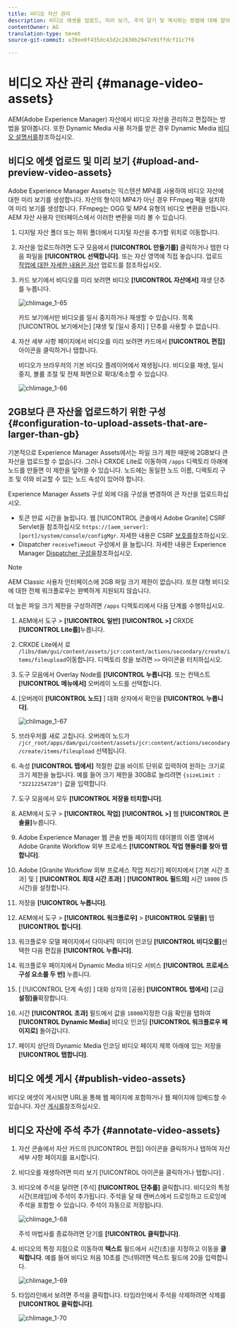 ```yaml
---
title: 비디오 자산 관리
description: 비디오 에셋을 업로드, 미리 보기, 주석 달기 및 게시하는 방법에 대해 알아봅니다.
contentOwner: AG
translation-type: tm+mt
source-git-commit: a39ee0f435dc43d2c2830b2947e91ffdcf11c7f6

---
```



# 비디오 자산 관리 {#manage-video-assets}

AEM(Adobe Experience Manager) 자산에서 비디오 자산을 관리하고 편집하는 방법을 알아봅니다. 또한 Dynamic Media 사용 허가를 받은 경우 Dynamic Media [비디오 설명서를](/help/assets/video.md)참조하십시오.

## 비디오 에셋 업로드 및 미리 보기 {#upload-and-preview-video-assets}

Adobe Experience Manager Assets는 익스텐션 MP4를 사용하여 비디오 자산에 대한 미리 보기를 생성합니다. 자산의 형식이 MP4가 아닌 경우 FFmpeg 팩을 설치하여 미리 보기를 생성합니다. FFmpeg는 OGG 및 MP4 유형의 비디오 변환을 만듭니다. AEM 자산 사용자 인터페이스에서 이러한 변환을 미리 볼 수 있습니다.

1. 디지털 자산 폴더 또는 하위 폴더에서 디지털 자산을 추가할 위치로 이동합니다.
1. 자산을 업로드하려면 도구 모음에서 **[!UICONTROL 만들기를]** 클릭하거나 탭한 다음 파일을 **[!UICONTROL 선택합니다]**. 또는 자산 영역에 직접 놓습니다. 업로드 [작업에 대한 자세한 내용은 자산](managing-assets-touch-ui.md#uploading-assets) 업로드를 참조하십시오.
1. 카드 보기에서 비디오를 미리 보려면 비디오 **[!UICONTROL 자산에서]** 재생 단추를 누릅니다.

   ![chlimage_1-65](assets/chlimage_1-201.png)

   카드 보기에서만 비디오를 일시 중지하거나 재생할 수 있습니다. 목록 [!UICONTROL 보기에서는] [재생  및 [일시 중지] ] 단추를 사용할 수 없습니다.

1. 자산 세부 사항 페이지에서 비디오를 미리 보려면 카드에서 **[!UICONTROL 편집]** 아이콘을 클릭하거나 탭합니다.

   비디오가 브라우저의 기본 비디오 플레이어에서 재생됩니다. 비디오를 재생, 일시 중지, 볼륨 조절 및 전체 화면으로 확대/축소할 수 있습니다.

   ![chlimage_1-66](assets/chlimage_1-202.png)

## 2GB보다 큰 자산을 업로드하기 위한 구성 {#configuration-to-upload-assets-that-are-larger-than-gb}

기본적으로 Experience Manager Assets에서는 파일 크기 제한 때문에 2GB보다 큰 자산을 업로드할 수 없습니다. 그러나 CRXDE Lite로 이동하여 `/apps` 디렉토리 아래에 노드를 만들면 이 제한을 덮어쓸 수 있습니다. 노드에는 동일한 노드 이름, 디렉토리 구조 및 이와 비교할 수 있는 노드 속성이 있어야 합니다.

Experience Manager Assets 구성 외에 다음 구성을 변경하여 큰 자산을 업로드하십시오.

* 토큰 만료 시간을 늘립니다. 웹 [!UICONTROL 콘솔에서 Adobe Granite] CSRF Servlet을 참조하십시오 `https://[aem_server]:[port]/system/console/configMgr`. 자세한 내용은 CSRF [보호를](/help/sites-developing/csrf-protection.md)참조하십시오.
* Dispatcher `receiveTimeout` 구성에서 을 늘립니다. 자세한 내용은 Experience Manager [Dispatcher 구성을](https://docs.adobe.com/content/help/en/experience-manager-dispatcher/using/configuring/dispatcher-configuration.html#renders-options)참조하십시오.

>[!NOTE]
>
>AEM Classic 사용자 인터페이스에 2GB 파일 크기 제한이 없습니다. 또한 대형 비디오에 대한 전체 워크플로우는 완벽하게 지원되지 않습니다.

더 높은 파일 크기 제한을 구성하려면 `/apps` 디렉토리에서 다음 단계를 수행하십시오.

1. AEM에서 도구 > **[!UICONTROL 일반]** **[!UICONTROL >]** CRXDE **[!UICONTROL Lite를]**&#x200B;누릅니다.
1. CRXDE Lite에서 로 `/libs/dam/gui/content/assets/jcr:content/actions/secondary/create/items/fileupload`이동합니다. 디렉토리 창을 보려면 `>>` 아이콘을 터치하십시오.
1. 도구 모음에서 Overlay Node를 **[!UICONTROL 누릅니다]**. 또는 컨텍스트 **[!UICONTROL 메뉴에서]** 오버레이 노드를 선택합니다.
1. [오버레이 **[!UICONTROL 노드]** ] 대화 상자에서 확인을 **[!UICONTROL 누릅니다]**.

   ![chlimage_1-67](assets/chlimage_1-203.png)

1. 브라우저를 새로 고칩니다. 오버레이 노드가 `/jcr_root/apps/dam/gui/content/assets/jcr:content/actions/secondary/create/items/fileupload` 선택됩니다.
1. 속성 **[!UICONTROL 탭에서]** 적절한 값을 바이트 단위로 입력하여 원하는 크기로 크기 제한을 늘립니다. 예를 들어 크기 제한을 30GB로 늘리려면 `{sizeLimit : "32212254720"}` 값을 입력합니다.

1. 도구 모음에서 모두 **[!UICONTROL 저장을 터치합니다]**.
1. AEM에서 도구 > **[!UICONTROL 작업]** **[!UICONTROL >]** 웹 **[!UICONTROL 콘솔을]**&#x200B;누릅니다.
1. Adobe Experience Manager 웹 콘솔 번들 페이지의 테이블의 이름 열에서 Adobe Granite Workflow 외부 프로세스 **[!UICONTROL 작업 핸들러를 찾아 탭합니다]**.
1. Adobe [Granite Workflow 외부 프로세스 작업 처리기] 페이지에서 [기본 시간 초과] 및 [ **[!UICONTROL 최대 시간 초과]** ] **[!UICONTROL 필드의]** 시간 `18000` (5시간)을 설정합니다.
1. 저장을 **[!UICONTROL 누릅니다]**.
1. AEM에서 도구 > **[!UICONTROL 워크플로우]** > **[!UICONTROL 모델을]** 탭 **[!UICONTROL 합니다]**.
1. 워크플로우 모델 페이지에서 다이내믹 미디어 인코딩 **[!UICONTROL 비디오를]**&#x200B;선택한 다음 편집을 **[!UICONTROL 누릅니다]**.
1. 워크플로우 페이지에서 Dynamic Media 비디오 서비스 **[!UICONTROL 프로세스 구성 요소를 두 번]** 누릅니다.
1. [ [!UICONTROL 단계 속성] ] 대화 상자의 [공용] **[!UICONTROL 탭에서]** [고급 **설정]을**&#x200B;확장합니다.
1. 시간 **[!UICONTROL 초과]** 필드에서 값을 `18000`지정한 다음 확인을 탭하여 **[!UICONTROL Dynamic Media]** 비디오 인코딩 **[!UICONTROL 워크플로우 페이지로]** 돌아갑니다.
1. 페이지 상단의 Dynamic Media 인코딩 비디오 페이지 제목 아래에 있는 저장을 **[!UICONTROL 탭합니다]**.

## 비디오 에셋 게시 {#publish-video-assets}

비디오 에셋이 게시되면 URL을 통해 웹 페이지에 포함하거나 웹 페이지에 임베드할 수 있습니다. 자산 [게시를](/help/assets/publishing-dynamicmedia-assets.md)참조하십시오.

## 비디오 자산에 주석 추가 {#annotate-video-assets}

1. 자산 콘솔에서 자산 카드의 [!UICONTROL 편집] 아이콘을 클릭하거나 탭하여 자산 세부 사항 페이지를 표시합니다.
1. 비디오를 재생하려면 미리 보기 [!UICONTROL 아이콘을 클릭하거나 탭합니다] .
1. 비디오에 주석을 달려면 [주석] **[!UICONTROL 단추를]** 클릭합니다. 비디오의 특정 시간(프레임)에 주석이 추가됩니다. 주석을 달 때 캔버스에서 드로잉하고 드로잉에 주석을 포함할 수 있습니다. 주석이 자동으로 저장됩니다.

   ![chlimage_1-68](assets/chlimage_1-204.png)

   주석 마법사를 종료하려면 닫기를 **[!UICONTROL 클릭합니다]**.

1. 비디오의 특정 지점으로 이동하여 **텍스트** 필드에서 시간(초)을 지정하고 이동을 **클릭합니다**. 예를 들어 비디오 처음 10초를 건너뛰려면 텍스트 필드에 20을 입력합니다.

   ![chlimage_1-69](assets/chlimage_1-205.png)

1. 타임라인에서 보려면 주석을 클릭합니다. 타임라인에서 주석을 삭제하려면 삭제를 **[!UICONTROL 클릭합니다]**.

   ![chlimage_1-70](assets/chlimage_1-206.png)
